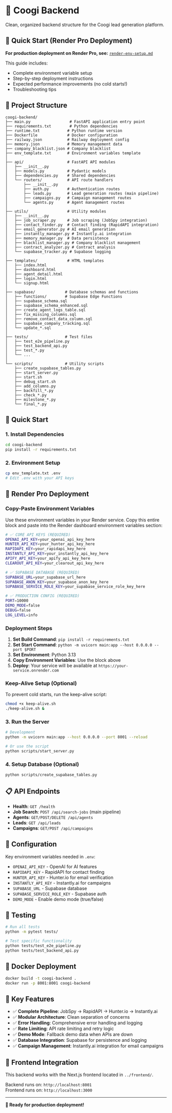 # 🎯 Coogi Backend

Clean, organized backend structure for the Coogi lead generation platform.

## 🚀 Quick Start (Render Pro Deployment)

**For production deployment on Render Pro, see:** [`render-env-setup.md`](./render-env-setup.md)

This guide includes:
- Complete environment variable setup
- Step-by-step deployment instructions
- Expected performance improvements (no cold starts!)
- Troubleshooting tips

## 📁 Project Structure

```
coogi-backend/
├── main.py                 # FastAPI application entry point
├── requirements.txt        # Python dependencies
├── runtime.txt            # Python runtime version
├── Dockerfile             # Docker configuration
├── railway.json           # Railway deployment config
├── memory.json            # Memory management data
├── company_blacklist.json # Company blacklist
├── env_template.txt       # Environment variables template
│
├── api/                   # FastAPI API modules
│   ├── __init__.py
│   ├── models.py          # Pydantic models
│   ├── dependencies.py    # Shared dependencies
│   └── routers/           # API route handlers
│       ├── __init__.py
│       ├── auth.py        # Authentication routes
│       ├── leads.py       # Lead generation routes (main pipeline)
│       ├── campaigns.py   # Campaign management routes
│       └── agents.py      # Agent management routes
│
├── utils/                 # Utility modules
│   ├── __init__.py
│   ├── job_scraper.py     # Job scraping (JobSpy integration)
│   ├── contact_finder.py  # Contact finding (RapidAPI integration)
│   ├── email_generator.py # AI email generation
│   ├── instantly_manager.py # Instantly.ai integration
│   ├── memory_manager.py  # Data persistence
│   ├── blacklist_manager.py # Company blacklist management
│   ├── contract_analyzer.py # Contract analysis
│   └── supabase_tracker.py # Supabase logging
│
├── templates/             # HTML templates
│   ├── index.html
│   ├── dashboard.html
│   ├── agent_detail.html
│   ├── login.html
│   └── signup.html
│
├── supabase/             # Database schemas and functions
│   ├── functions/        # Supabase Edge Functions
│   ├── supabase_schema.sql
│   ├── supabase_schema_enhanced.sql
│   ├── create_agent_logs_table.sql
│   ├── fix_missing_columns.sql
│   ├── remove_contact_data_column.sql
│   ├── supabase_company_tracking.sql
│   └── update_*.sql
│
├── tests/                # Test files
│   ├── test_e2e_pipeline.py
│   ├── test_backend_api.py
│   ├── test_*.py
│   └── ...
│
└── scripts/              # Utility scripts
    ├── create_supabase_tables.py
    ├── start_server.py
    ├── start.sh
    ├── debug_start.sh
    ├── add_columns.py
    ├── backfill_*.py
    ├── check_*.py
    ├── milestone_*.py
    └── final_*.py
```

## 🚀 Quick Start

### 1. Install Dependencies
```bash
cd coogi-backend
pip install -r requirements.txt
```

### 2. Environment Setup
```bash
cp env_template.txt .env
# Edit .env with your API keys
```

## 🚀 Render Pro Deployment

### Copy-Paste Environment Variables
Use these environment variables in your Render service. Copy this entire block and paste into the Render dashboard environment variables section:

```bash
# ✅ CORE API KEYS (REQUIRED)
OPENAI_API_KEY=your_openai_api_key_here
HUNTER_API_KEY=your_hunter_api_key_here
RAPIDAPI_KEY=your_rapidapi_key_here
INSTANTLY_API_KEY=your_instantly_api_key_here
APIFY_API_KEY=your_apify_api_key_here
CLEAROUT_API_KEY=your_clearout_api_key_here

# ✅ SUPABASE DATABASE (REQUIRED)
SUPABASE_URL=your_supabase_url_here
SUPABASE_ANON_KEY=your_supabase_anon_key_here
SUPABASE_SERVICE_ROLE_KEY=your_supabase_service_role_key_here

# ✅ PRODUCTION CONFIG (REQUIRED)
PORT=10000
DEMO_MODE=false
DEBUG=false
LOG_LEVEL=info
```

### Deployment Steps
1. **Set Build Command**: `pip install -r requirements.txt`
2. **Set Start Command**: `python -m uvicorn main:app --host 0.0.0.0 --port $PORT`
3. **Set Environment**: Python 3.13
4. **Copy Environment Variables**: Use the block above
5. **Deploy**: Your service will be available at `https://your-service.onrender.com`

### Keep-Alive Setup (Optional)
To prevent cold starts, run the keep-alive script:
```bash
chmod +x keep-alive.sh
./keep-alive.sh &
```

### 3. Run the Server
```bash
# Development
python -m uvicorn main:app --host 0.0.0.0 --port 8001 --reload

# Or use the script
python scripts/start_server.py
```

### 4. Setup Database (Optional)
```bash
python scripts/create_supabase_tables.py
```

## 📋 API Endpoints

- **Health**: `GET /health`
- **Job Search**: `POST /api/search-jobs` (main pipeline)
- **Agents**: `GET/POST/DELETE /api/agents`
- **Leads**: `GET /api/leads`
- **Campaigns**: `GET/POST /api/campaigns`

## 🔧 Configuration

Key environment variables needed in `.env`:
- `OPENAI_API_KEY` - OpenAI for AI features
- `RAPIDAPI_KEY` - RapidAPI for contact finding
- `HUNTER_API_KEY` - Hunter.io for email verification
- `INSTANTLY_API_KEY` - Instantly.ai for campaigns
- `SUPABASE_URL` - Supabase database
- `SUPABASE_SERVICE_ROLE_KEY` - Supabase auth
- `DEMO_MODE` - Enable demo mode (true/false)

## 🧪 Testing

```bash
# Run all tests
python -m pytest tests/

# Test specific functionality
python tests/test_e2e_pipeline.py
python tests/test_backend_api.py
```

## 🐳 Docker Deployment

```bash
docker build -t coogi-backend .
docker run -p 8001:8001 coogi-backend
```

## 📝 Key Features

- ✅ **Complete Pipeline**: JobSpy → RapidAPI → Hunter.io → Instantly.ai
- ✅ **Modular Architecture**: Clean separation of concerns
- ✅ **Error Handling**: Comprehensive error handling and logging
- ✅ **Rate Limiting**: API rate limiting and retry logic
- ✅ **Demo Mode**: Fallback demo data when APIs are down
- ✅ **Database Integration**: Supabase for persistence and logging
- ✅ **Campaign Management**: Instantly.ai integration for email campaigns

## 🔗 Frontend Integration

This backend works with the Next.js frontend located in `../frontend/`.

Backend runs on: `http://localhost:8001`  
Frontend runs on: `http://localhost:3000`

---

**🎯 Ready for production deployment!**
